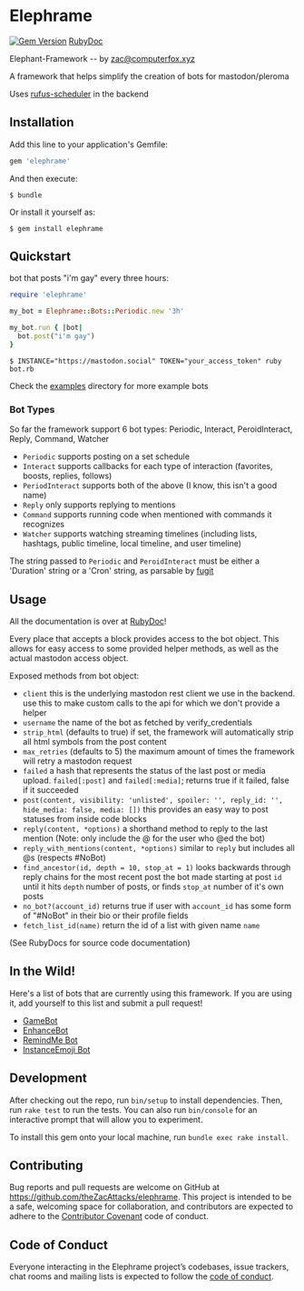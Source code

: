 # Elephrame

[![Gem Version](https://badge.fury.io/rb/elephrame.svg)](https://badge.fury.io/rb/elephrame)
[RubyDoc](https://www.rubydoc.info/github/theZacAttacks/elephrame/)

Elephant-Framework -- by [zac@computerfox.xyz](https://social.computerfox.xyz/@zac)

A framework that helps simplify the creation of bots for mastodon/pleroma

Uses [rufus-scheduler](https://github.com/jmettraux/rufus-scheduler) in the backend

## Installation

Add this line to your application's Gemfile:

```ruby
gem 'elephrame'
```

And then execute:

    $ bundle

Or install it yourself as:

    $ gem install elephrame

## Quickstart

bot that posts "i'm gay" every three hours:

```ruby
require 'elephrame'

my_bot = Elephrame::Bots::Periodic.new '3h'

my_bot.run { |bot|
  bot.post("i'm gay")
}
```

	$ INSTANCE="https://mastodon.social" TOKEN="your_access_token" ruby bot.rb

Check the [examples](https://github.com/theZacAttacks/elephrame/tree/master/examples) directory for more example bots

### Bot Types

So far the framework support 6 bot types: Periodic, Interact, PeroidInteract, Reply, Command, Watcher

- `Periodic` supports posting on a set schedule
- `Interact` supports callbacks for each type of interaction (favorites, boosts, replies, follows)
- `PeriodInteract` supports both of the above (I know, this isn't a good name)
- `Reply` only supports replying to mentions
- `Command` supports running code when mentioned with commands it recognizes
- `Watcher` supports watching streaming timelines (including lists, hashtags, public timeline, local timeline, and user timeline)

The string passed to `Periodic` and `PeroidInteract` must be either a 'Duration' string or a 'Cron' string, as parsable by [fugit](https://github.com/floraison/fugit)

## Usage

All the documentation is over at [RubyDoc](https://www.rubydoc.info/github/theZacAttacks/elephrame/)!

Every place that accepts a block provides access to the bot object. This allows for easy access to some provided helper methods, as well as the actual mastodon access object.

Exposed methods from bot object:

- `client` this is the underlying mastodon rest client we use in the backend. use this to make custom calls to the api for which we don't provide a helper
- `username` the name of the bot as fetched by verify_credentials
- `strip_html` (defaults to true) if set, the framework will automatically strip all html symbols from the post content
- `max_retries` (defaults to 5) the maximum amount of times the framework will retry a mastodon request
- `failed` a hash that represents the status of the last post or media upload. `failed[:post]` and `failed[:media]`; returns true if it failed, false if it succeeded 
- `post(content, visibility: 'unlisted', spoiler: '', reply_id: '', hide_media: false, media: [])` this provides an easy way to post statuses from inside code blocks
- `reply(content, *options)` a shorthand method to reply to the last mention (Note: only include the @ for the user who @ed the bot)
- `reply_with_mentions(content, *options)` similar to `reply` but includes all @s (respects #NoBot)
- `find_ancestor(id, depth = 10, stop_at = 1)` looks backwards through reply chains for the most recent post the bot made starting at post `id` until it hits `depth` number of posts, or finds `stop_at` number of it's own posts
- `no_bot?(account_id)` returns true if user with `account_id` has some form of "#NoBot" in their bio or their profile fields
- `fetch_list_id(name)` return the id of a list with given name `name`

(See RubyDocs for source code documentation)

## In the Wild!

Here's a list of bots that are currently using this framework. If you are using it, add yourself to this list and submit a pull request!

- [GameBot](https://github.com/theZacAttacks/GameBot)
- [EnhanceBot](https://github.com/theZacAttacks/EnhanceBot)
- [RemindMe Bot](https://github.com/theZacAttacks/RemindMeBot)
- [InstanceEmoji Bot](https://github.com/theZacAttacks/InstanceEmojiBot)

## Development

After checking out the repo, run `bin/setup` to install dependencies. Then, run `rake test` to run the tests. You can also run `bin/console` for an interactive prompt that will allow you to experiment.

To install this gem onto your local machine, run `bundle exec rake install`. 

## Contributing

Bug reports and pull requests are welcome on GitHub at https://github.com/theZacAttacks/elephrame. This project is intended to be a safe, welcoming space for collaboration, and contributors are expected to adhere to the [Contributor Covenant](http://contributor-covenant.org) code of conduct.

## Code of Conduct

Everyone interacting in the Elephrame project’s codebases, issue trackers, chat rooms and mailing lists is expected to follow the [code of conduct](https://github.com/theZacAttacks/elephrame/blob/master/CODE_OF_CONDUCT.md).
